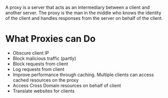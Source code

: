 A proxy is a server that acts as an intermediary between a client and another server. The proxy is the man in the middle who knows the identity of the client and handles responses from the server on behalf of the client.

# What Proxies can Do
* Obscure client IP
* Block malicious traffic (partly)
* Block requests from client
* Log requests from client
* Improve performance through caching. Multiple clients can access cached resources on the proxy
* Access Cross Domain resources on behalf of client 
* Translate websites for clients